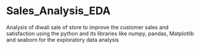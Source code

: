 # Sales_Analysis_EDA
Analysis of diwali sale of store to improve the customer sales and satisfaction using the python and its libraries like numpy, pandas, Matplotlib and seaborn for the exploratory data analysis
